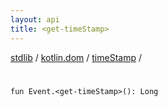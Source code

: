 ```yaml
---
layout: api
title: <get-timeStamp>
---
```

[stdlib](../../index.md) / [kotlin.dom](../index.md) / [timeStamp](index.md) / [<get-timeStamp>](_get-timeStamp_.md)

# <get-timeStamp>

```
fun Event.<get-timeStamp>(): Long
```
